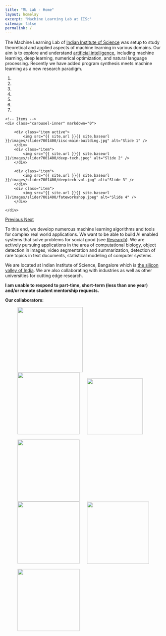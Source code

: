 ```yaml
---
title: "ML Lab - Home"
layout: homelay
excerpt: "Machine Learning Lab at IISc"
sitemap: false
permalink: /
---
```


The Machine Learning Lab of [Indian Institute of Science](https://www.iisc.ac.in/) was setup to study theoretical and applied aspects of machine learning in various domains. Our aim is to explore and understand [artificial intelligence](), including machine learning, deep learning, numerical optimization, and natural language processing. Recently we have added program synthesis meets machine learning as a new research paradigm. 


<div markdown="0" id="carousel" class="carousel slide" data-ride="carousel" data-interval="5000" data-pause="hover" >
    <!-- Menu -->
    <ol class="carousel-indicators">
        <li data-target="#carousel" data-slide-to="0" class="active"></li>
        <li data-target="#carousel" data-slide-to="1"></li>
        <li data-target="#carousel" data-slide-to="2"></li>
        <li data-target="#carousel" data-slide-to="3"></li>
        <li data-target="#carousel" data-slide-to="4"></li>
        <li data-target="#carousel" data-slide-to="5"></li>
        <li data-target="#carousel" data-slide-to="6"></li>
    </ol>

    <!-- Items -->
    <div class="carousel-inner" markdown="0">

        <div class="item active">
            <img src="{{ site.url }}{{ site.baseurl }}/images/slider7001400/iisc-main-building.jpg" alt="Slide 1" />
        </div>
        <div class="item">
            <img src="{{ site.url }}{{ site.baseurl }}/images/slider7001400/deep-tech.jpeg" alt="Slide 2" />
        </div>
        
        <div class="item">
            <img src="{{ site.url }}{{ site.baseurl }}/images/slider7001400/deeptech-vol.jpg" alt="Slide 3" />
        </div>
        <div class="item">
            <img src="{{ site.url }}{{ site.baseurl }}/images/slider7001400/fateworkshop.jpeg" alt="Slide 4" />
        </div>
<!--        <div class="item">
            <img src="{{ site.url }}{{ site.baseurl }}/images/slider7001400/NoiseCover2.jpg" alt="Slide 5" />
        </div>
        <div class="item">
            <img src="{{ site.url }}{{ site.baseurl }}/images/slider7001400/SmartTipSide.jpg" alt="Slide 6" />
        </div>       
         <div class="item">
            <img src="{{ site.url }}{{ site.baseurl }}/images/slider7001400/lab.jpg" alt="Slide 7" />
        </div> -->
    </div>
  <a class="left carousel-control" href="#carousel" role="button" data-slide="prev">
    <span class="glyphicon glyphicon-chevron-left" aria-hidden="true"></span>
    <span class="sr-only">Previous</span>
  </a>
  <a class="right carousel-control" href="#carousel" role="button" data-slide="next">
    <span class="glyphicon glyphicon-chevron-right" aria-hidden="true"></span>
    <span class="sr-only">Next</span>
  </a>
</div>




To this end, we develop numerous machine learning algorithms and tools for complex real world applications. We want to be able to build AI enabled systems that solve problems for social good (see [Research](publications)).
We are actively pursuing applications in the area of computational biology, object detection in images, video segmentation and summarization, detection of rare topics in text documents, statistical modeling of computer systems.

We are located at Indian Institute of Science, Bangalore which is [the silicon valley of India](https://en.wikipedia.org/wiki/Bangalore). We are also collaborating with industries as well as other universities for cutting edge research.

 **I am unable to respond to part-time, short-term (less than one year) and/or remote student mentorship requests.** 
 
 **Our collaborators:**

<figure class="fourth">
  <img src="{{ site.url }}{{ site.baseurl }}/images/logopic/iisclogo.png" style="width: 210px;margin-right:20px">
  <img src="{{ site.url }}{{ site.baseurl }}/images/logopic/ibm.png" style="width: 200px; margin-right:20px">
  <img src="{{ site.url }}{{ site.baseurl }}/images/logopic/microsoft.png" style="width: 180px">
</figure>
<figure class="fourth">
  <img src="{{ site.url }}{{ site.baseurl }}/images/logopic/linkedin.png" style="width: 200px; margin-right:20px">
  <img src="{{ site.url }}{{ site.baseurl }}/images/logopic/tatamotors.png" style="width: 200px;margin-right:20px">
  <img src="{{ site.url }}{{ site.baseurl }}/images/logopic/atimotors.png" style="width: 200px">
</figure>
<figure class="fourth">
  <img src="{{ site.url }}{{ site.baseurl }}/images/logopic/freshworks.jpeg" style="width: 200px; margin-right:20px">
</figure>

